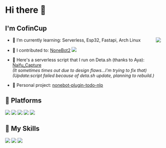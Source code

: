 # Hi there 👋

## I'm **CofinCup**

<a href="#">
  <img align="right" src="https://github-readme-stats-cofincup.vercel.app/api?username=CofinCup&count_private=true&show_icons=true&bg_color=15,f2f7fd,E0EAFC" />
</a>

- 🥪 I’m currently learning: Serverless, Esp32, Fastapi, Arch Linux

- 🍩 I contributed to: [NoneBot2](https://github.com/nonebot/nonebot2) ![](https://img.shields.io/github/stars/nonebot/nonebot2?style=social)

- 🍮 Here's a serverless script that I run on Deta.sh (thanks to Aya): [Naifu_Capture](https://naifu.deta.dev) <br>
*(It sometimes times out due to design flaws...I'm trying to fix that)* *(Update:script failed because of deta.sh update, planning to rebuild.)*

- 🍕 Personal project: [nonebot-plugin-todo-nlp](nonebot-plugin-todo-nlp)

## 🚉 **Platforms**

![](https://img.shields.io/badge/NUC-Arch-0078d6?style=flat-square&logo=ArchLinux&logoColor=fff)
![](https://img.shields.io/badge/Server-Ubuntu-0078d6?style=flat-square&logo=Ubuntu&logoColor=fff)
![](https://img.shields.io/badge/Raspberry-Ubuntu-0078d6?style=flat-square&logo=raspberrypi&logoColor=fff)
![](https://img.shields.io/badge/wsl-Ubuntu-0078d6?style=flat-square&logo=Ubuntu&logoColor=fff)
![](https://img.shields.io/badge/Windows-10-0078d6?style=flat-square&logo=windows&logoColor=fff)

## 🌟 **My Skills**  

![](https://img.shields.io/badge/-Git-f05032?style=flat-square&logo=git&logoColor=fff)
![](https://img.shields.io/badge/-Linux-fcc624?style=flat-square&logo=Linux&logoColor=fff)
![](https://img.shields.io/badge/-Python-3776ab?style=flat-square&logo=Python&logoColor=fff)

